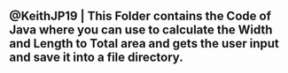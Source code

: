 ## @KeithJP19 | This Folder contains the Code of Java where you can use to calculate the Width and Length to Total area and gets the user input and save it into a file directory.
